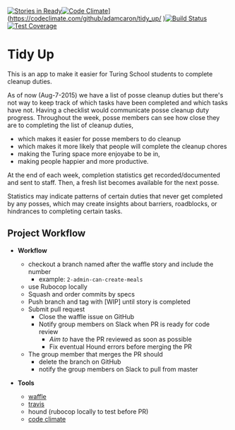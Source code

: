 [![Stories in Ready](https://badge.waffle.io/adamcaron/tidy_up.svg?label=ready&title=Ready)](https://waffle.io/adamcaron/tidy_up)[![Code Climate](https://codeclimate.com/github/adamcaron/tidy_up/badges/gpa.svg)](https://codeclimate.com/github/adamcaron/tidy_up)](https://codeclimate.com/github/adamcaron/tidy_up/
)[![Build Status](https://travis-ci.org/adamcaron/tidy_up.svg)](https://travis-ci.org/adamcaron/tidy_up)[![Test Coverage](https://codeclimate.com/github/adamcaron/tidy_up/badges/coverage.svg)](https://codeclimate.com/github/adamcaron/tidy_up/coverage)

# Tidy Up
This is an app to make it easier for Turing School students to complete cleanup duties.

As of now (Aug-7-2015) we have a list of posse cleanup duties but there's not way to keep track of which tasks have been completed and which tasks have not. Having a checklist would communicate posse cleanup duty progress. Throughout the week, posse members can see how close they are to completing the list of cleanup duties,
 - which makes it easier for posse members to do cleanup
 - which makes it more likely that people will complete the cleanup chores
 - making the Turing space more enjoyabe to be in,
 - making people happier and more productive.

At the end of each week, completion statistics get recorded/documented and sent to staff. Then, a fresh list becomes available for the next posse.

Statistics may indicate patterns of certain duties that never get completed by any posses, which may create insights about barriers, roadblocks, or hindrances to completing certain tasks.

## Project Workflow

- **Workflow**
  - checkout a branch named after the waffle story and include the number
    - example: `2-admin-can-create-meals`
  - use Rubocop locally
  - Squash and order commits by specs
  - Push branch and tag with [WIP] until story is completed
  - Submit pull request
    - Close the waffle issue on GitHub
    - Notify group members on Slack when PR is ready for code review
      - *Aim to* have the PR reviewed as soon as possible
      - Fix eventual Hound errors before merging the PR
  - The group member that merges the PR should
    - delete the branch on GitHub
    - notify the group members on Slack to pull from master

- **Tools**
  - [waffle](https://waffle.io/adamcaron/tidy_up)
  - [travis](https://travis-ci.org/adamcaron/tidy_up/)
  - hound (rubocop locally to test before PR)
  - [code climate](https://travis-ci.org/adamcaron/tidy_up/)